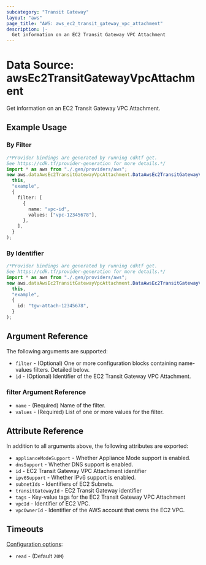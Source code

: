 ```yaml
---
subcategory: "Transit Gateway"
layout: "aws"
page_title: "AWS: aws_ec2_transit_gateway_vpc_attachment"
description: |-
  Get information on an EC2 Transit Gateway VPC Attachment
---
```


# Data Source: awsEc2TransitGatewayVpcAttachment

Get information on an EC2 Transit Gateway VPC Attachment.

## Example Usage

### By Filter

```typescript
/*Provider bindings are generated by running cdktf get.
See https://cdk.tf/provider-generation for more details.*/
import * as aws from "./.gen/providers/aws";
new aws.dataAwsEc2TransitGatewayVpcAttachment.DataAwsEc2TransitGatewayVpcAttachment(
  this,
  "example",
  {
    filter: [
      {
        name: "vpc-id",
        values: ["vpc-12345678"],
      },
    ],
  }
);

```

### By Identifier

```typescript
/*Provider bindings are generated by running cdktf get.
See https://cdk.tf/provider-generation for more details.*/
import * as aws from "./.gen/providers/aws";
new aws.dataAwsEc2TransitGatewayVpcAttachment.DataAwsEc2TransitGatewayVpcAttachment(
  this,
  "example",
  {
    id: "tgw-attach-12345678",
  }
);

```

## Argument Reference

The following arguments are supported:

* `filter` - (Optional) One or more configuration blocks containing name-values filters. Detailed below.
* `id` - (Optional) Identifier of the EC2 Transit Gateway VPC Attachment.

### filter Argument Reference

* `name` - (Required) Name of the filter.
* `values` - (Required) List of one or more values for the filter.

## Attribute Reference

In addition to all arguments above, the following attributes are exported:

* `applianceModeSupport` - Whether Appliance Mode support is enabled.
* `dnsSupport` - Whether DNS support is enabled.
* `id` - EC2 Transit Gateway VPC Attachment identifier
* `ipv6Support` - Whether IPv6 support is enabled.
* `subnetIds` - Identifiers of EC2 Subnets.
* `transitGatewayId` - EC2 Transit Gateway identifier
* `tags` - Key-value tags for the EC2 Transit Gateway VPC Attachment
* `vpcId` - Identifier of EC2 VPC.
* `vpcOwnerId` - Identifier of the AWS account that owns the EC2 VPC.

## Timeouts

[Configuration options](https://developer.hashicorp.com/terraform/language/resources/syntax#operation-timeouts):

* `read` - (Default `20M`)
